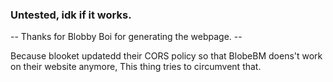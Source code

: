 ### Untested, idk if it works.

-- Thanks for Blobby Boi for generating the webpage. --

Because blooket updatedd their CORS policy so that BlobeBM doens't work on their website anymore, This thing tries to circumvent that. 

